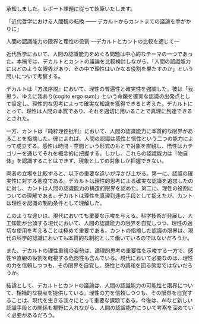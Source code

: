 承知しました。レポート課題に従って執筆いたします。

「近代哲学における人間観の転換 ―― デカルトからカントまでの議論を手がかりに」

人間の認識能力の限界と理性の役割
―デカルトとカントの比較を通じて―

近代哲学において、人間の認識能力をめぐる問題は中心的なテーマの一つであった。本稿では、デカルトとカントの議論を比較検討しながら、「人間の認識能力にはどのような限界があり、その中で理性はいかなる役割を果たすのか」という問いについて考察する。

デカルトは『方法序説』において、理性の普遍性と確実性を強調した。彼は「我思う、ゆえに我あり(cogito ergo sum)」という命題を確実な認識の出発点として設定し、理性的な思考によって確実な知識を獲得できると考えた。デカルトにとって、理性は人間の本質であり、それを適切に用いることで真理に到達できるとされた。

一方、カントは『純粋理性批判』において、人間の認識能力に本質的な限界があることを指摘した。彼によれば、人間の認識は感性と悟性という二つの能力によって成立する。感性は時間・空間という形式のもとで対象を直観し、悟性はカテゴリーを通じてそれを概念的に把握する。しかし、これらの認識能力は「物自体」を認識することはできず、現象としての対象しか把握できない。

両者の立場を比較すると、以下の重要な違いが浮かび上がる。第一に、認識の確実性に対する態度である。デカルトは理性的思考による確実な認識を追求したのに対し、カントは人間の認識能力の構造的限界を認めた。第二に、理性の役割についての理解である。デカルトは理性を真理到達の手段として捉えたが、カントは理性を認識の制約条件として理解した。

このような違いは、現代においても重要な示唆を与える。科学技術が発展し、人工知能が台頭する現代において、人間の認識能力の限界を自覚しつつ、理性の適切な使用を考えることは極めて重要である。カントの指摘した認識の限界は、現代の科学的認識においても本質的な制約として働いているのではないだろうか。

また、デカルトの理性重視の姿勢は、論理的思考の重要性を示唆する一方で、感性や直観の役割を軽視する危険性も含んでいる。現代において必要なのは、理性の力を信頼しつつも、その限界を自覚し、感性との調和を図る態度ではないだろうか。

結論として、デカルトとカントの議論は、人間の認識能力の可能性と限界について、相補的な視点を提供している。理性の力を信頼しつつも、その限界を自覚することは、現代を生きる我々にとって重要な課題である。今後は、AIなど新しい認識手段との関係も視野に入れながら、人間の認識能力について考察を深めていく必要があるだろう。